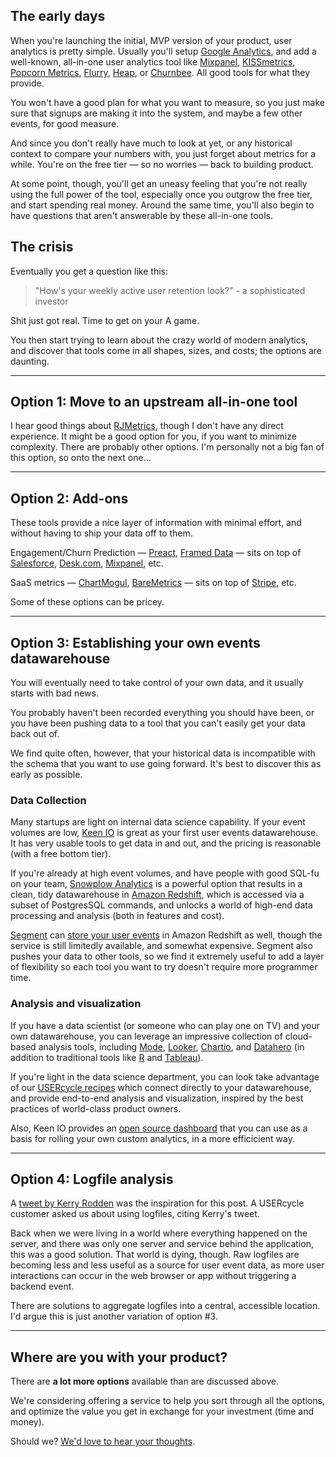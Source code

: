 ## The early days

When you're launching the initial, MVP version of your product, user analytics is pretty simple. Usually you'll setup [Google Analytics](http://www.google.com/analytics/), and add a well-known, all-in-one user analytics tool like [Mixpanel](https://mixpanel.com/), [KISSmetrics](https://www.kissmetrics.com/), [Popcorn Metrics](http://www.popcornmetrics.com/), [Flurry](http://www.flurry.com/), [Heap](https://heapanalytics.com/), or [Churnbee](https://churnbee.com). All good tools for what they provide.

You won't have a good plan for what you want to measure, so you just make sure that signups are making it into the system, and maybe a few other events, for good measure.

And since you don't really have much to look at yet, or any historical context to compare your numbers with, you just forget about metrics for a while. You're on the free tier — so no worries — back to building product.

At some point, though, you'll get an uneasy feeling that you're not really using the full power of the tool, especially once you outgrow the free tier, and start spending real money. Around the same time, you'll also begin to have questions that aren't answerable by these all-in-one tools.

## The crisis

Eventually you get a question like this:

> "How's your weekly active user retention look?" - a sophisticated investor 

Shit just got real. Time to get on your A game.

You then start trying to learn about the crazy world of modern analytics, and discover that tools come in all shapes, sizes, and costs; the options are daunting. 

---

## Option 1: Move to an upstream all-in-one tool

I hear good things about [RJMetrics](https://rjmetrics.com/), though I don't have any direct experience. It might be a good option for you, if you want to minimize complexity. There are probably other options. I'm personally not a big fan of this option, so onto the next one...

---

## Option 2: Add-ons

These tools provide a nice layer of information with minimal effort, and without having to ship your data off to them.

Engagement/Churn Prediction — [Preact](http://www.preact.com/), [Framed Data](https://www.framed.io/) — sits on top of [Salesforce](http://www.salesforce.com/), [Desk.com](http://www.desk.com/), [Mixpanel](https://mixpanel.com/), etc.

SaaS metrics — [ChartMogul](https://chartmogul.com/), [BareMetrics](https://baremetrics.com/) — sits on top of [Stripe](https://stripe.com/), etc.

Some of these options can be pricey.

---

## Option 3: Establishing your own events datawarehouse

You will eventually need to take control of your own data, and it usually starts with bad news.

You probably haven't been recorded everything you should have been, or you have been pushing data to a tool that you can't easily get your data back out of.

We find quite often, however, that your historical data is incompatible with the schema that you want to use going forward. It's best to discover this as early as possible.

### Data Collection

Many startups are light on internal data science capability. If your event volumes are low, [Keen IO](https://keen.io/) is great as your first user events datawarehouse. It has very usable tools to get data in and out, and the pricing is reasonable (with a free bottom tier).

If you're already at high event volumes, and have people with good SQL-fu on your team, [Snowplow Analytics](http://snowplowanalytics.com/) is a powerful option that results in a clean, tidy datawarehouse in [Amazon Redshift](http://aws.amazon.com/redshift/), which is accessed via a subset of PostgresSQL commands, and unlocks a world of high-end data processing and analysis (both in features and cost).

[Segment](https://segment.com/) can [store your user events](https://segment.com/redshift) in Amazon Redshift as well, though the service is still limitedly available, and somewhat expensive. Segment also pushes your data to other tools, so we find it extremely useful to add a layer of flexibility so each tool you want to try doesn't require more programmer time.

### Analysis and visualization

If you have a data scientist (or someone who can play one on TV) and your own datawarehouse, you can leverage an impressive collection of cloud-based analysis tools, including [Mode](https://modeanalytics.com/), [Looker](http://www.looker.com/), [Chartio](https://chartio.com/), and [Datahero](https://datahero.com/) (in addition to traditional tools like [R](http://www.r-project.org/) and [Tableau](http://www.tableau.com/)).

If you're light in the data science department, you can look take advantage of our [USERcycle recipes](https://usercycle.com/recipes) which connect directly to your datawarehouse, and provide end-to-end analysis and visualization, inspired by the best practices of world-class product owners.

Also, Keen IO provides an [open source dashboard](https://github.com/keen/dashboards) that you can use as a basis for rolling your own custom analytics, in a more efficicient way.

---

## Option 4: Logfile analysis 

A [tweet by Kerry Rodden](https://twitter.com/kerryrodden/status/579397570100785152) was the inspiration for this post. A USERcycle customer asked us about using logfiles, citing Kerry's tweet.

Back when we were living in a world where everything happened on the server, and there was only one server and service behind the application, this was a good solution. That world is dying, though. Raw logfiles are becoming less and less useful as a source for user event data, as more user interactions can occur in the web browser or app without triggering a backend event.

There are solutions to aggregate logfiles into a central, accessible location. I'd argue this is just another variation of option #3.

---

## Where are you with your product?

There are **a lot more options** available than are discussed above.

We're considering offering a service to help you sort through all the options, and optimize the value you get in exchange for your investment (time and money).

Should we? [We'd love to hear your thoughts](mailto:hey@usercycle.com).
